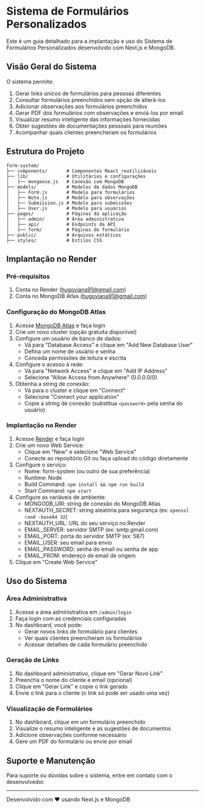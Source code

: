 # Sistema de Formulários Personalizados

Este é um guia detalhado para a implantação e uso do Sistema de Formulários Personalizados desenvolvido com Next.js e MongoDB.

## Visão Geral do Sistema

O sistema permite:

1. Gerar links únicos de formulários para pessoas diferentes
2. Consultar formulários preenchidos sem opção de alterá-los
3. Adicionar observações aos formulários preenchidos
4. Gerar PDF dos formulários com observações e enviá-los por email
5. Visualizar resumo inteligente das informações fornecidas
6. Obter sugestões de documentações pessoais para reuniões
7. Acompanhar quais clientes preencheram os formulários

## Estrutura do Projeto

```
form-system/
├── components/       # Componentes React reutilizáveis
├── lib/              # Utilitários e configurações
│   ├── mongoose.js   # Conexão com MongoDB
├── models/           # Modelos de dados MongoDB
│   ├── Form.js       # Modelo para formulários
│   ├── Note.js       # Modelo para observações
│   ├── Submission.js # Modelo para submissões
│   ├── User.js       # Modelo para usuários
├── pages/            # Páginas da aplicação
│   ├── admin/        # Área administrativa
│   ├── api/          # Endpoints da API
│   ├── form/         # Páginas de formulário
├── public/           # Arquivos estáticos
├── styles/           # Estilos CSS
```

## Implantação no Render

### Pré-requisitos

1. Conta no Render (hugoviana91@gmail.com)
2. Conta no MongoDB Atlas (hugoviana91@gmail.com)

### Configuração do MongoDB Atlas

1. Acesse [MongoDB Atlas](https://www.mongodb.com/cloud/atlas) e faça login
2. Crie um novo cluster (opção gratuita disponível)
3. Configure um usuário de banco de dados:
   - Vá para "Database Access" e clique em "Add New Database User"
   - Defina um nome de usuário e senha
   - Conceda permissões de leitura e escrita
4. Configure o acesso à rede:
   - Vá para "Network Access" e clique em "Add IP Address"
   - Selecione "Allow Access from Anywhere" (0.0.0.0/0)
5. Obtenha a string de conexão:
   - Vá para o cluster e clique em "Connect"
   - Selecione "Connect your application"
   - Copie a string de conexão (substitua `<password>` pela senha do usuário)

### Implantação no Render

1. Acesse [Render](https://render.com/) e faça login
2. Crie um novo Web Service:
   - Clique em "New" e selecione "Web Service"
   - Conecte ao repositório Git ou faça upload do código diretamente
3. Configure o serviço:
   - Nome: form-system (ou outro de sua preferência)
   - Runtime: Node
   - Build Command: `npm install && npm run build`
   - Start Command: `npm start`
4. Configure as variáveis de ambiente:
   - MONGODB_URI: string de conexão do MongoDB Atlas
   - NEXTAUTH_SECRET: string aleatória para segurança (ex: `openssl rand -base64 32`)
   - NEXTAUTH_URL: URL do seu serviço no Render
   - EMAIL_SERVER: servidor SMTP (ex: smtp.gmail.com)
   - EMAIL_PORT: porta do servidor SMTP (ex: 587)
   - EMAIL_USER: seu email para envio
   - EMAIL_PASSWORD: senha do email ou senha de app
   - EMAIL_FROM: endereço de email de origem
5. Clique em "Create Web Service"

## Uso do Sistema

### Área Administrativa

1. Acesse a área administrativa em `/admin/login`
2. Faça login com as credenciais configuradas
3. No dashboard, você pode:
   - Gerar novos links de formulário para clientes
   - Ver quais clientes preencheram os formulários
   - Acessar detalhes de cada formulário preenchido

### Geração de Links

1. No dashboard administrativo, clique em "Gerar Novo Link"
2. Preencha o nome do cliente e email (opcional)
3. Clique em "Gerar Link" e copie o link gerado
4. Envie o link para o cliente (o link só pode ser usado uma vez)

### Visualização de Formulários

1. No dashboard, clique em um formulário preenchido
2. Visualize o resumo inteligente e as sugestões de documentos
3. Adicione observações conforme necessário
4. Gere um PDF do formulário ou envie por email

## Suporte e Manutenção

Para suporte ou dúvidas sobre o sistema, entre em contato com o desenvolvedor.

---

Desenvolvido com ❤️ usando Next.js e MongoDB
